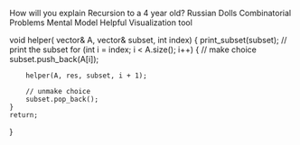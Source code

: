 How will you explain Recursion to a 4 year old?
	Russian Dolls
Combinatorial Problems Mental Model
	Helpful Visualization tool


void helper(    vector<int>& A,
                vector<int>& subset,
                int index)
{
    print_subset(subset);       // print the subset
    for (int i = index; i < A.size(); i++) {
        // make choice
        subset.push_back(A[i]);

        helper(A, res, subset, i + 1);

        // unmake choice
        subset.pop_back();
    }
    return;
}
